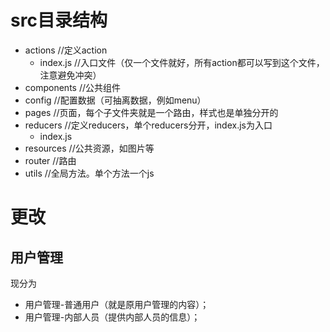 # src目录结构
- actions		//定义action
	- index.js		//入口文件（仅一个文件就好，所有action都可以写到这个文件，注意避免冲突）
- components	//公共组件
- config		//配置数据（可抽离数据，例如menu）
- pages			//页面，每个子文件夹就是一个路由，样式也是单独分开的
- reducers		//定义reducers，单个reducers分开，index.js为入口
	- index.js
- resources		//公共资源，如图片等
- router		//路由
- utils			//全局方法。单个方法一个js


# 更改
## 用户管理
现分为
- 用户管理-普通用户（就是原用户管理的内容）；
- 用户管理-内部人员（提供内部人员的信息）；